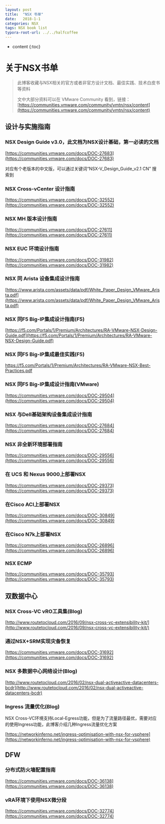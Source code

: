 ```yaml
---
layout: post
title:  "NSX 书单"
date:   2018-1-1
categories: NSX
tags: NSX book list
typora-root-url: ../../halfcoffee
---
```


* content
{:toc}
# 关于NSX书单

> 此博客收藏与NSX相关的官方或者非官方设计文档、最佳实践、技术白皮书等资料
>
> 文中大部分资料可以在 VMware Community 看到，链接：[https://communities.vmware.com/community/vmtn/nsx/content](https://communities.vmware.com/community/vmtn/nsx/content)



## 设计与实施指南

### NSX Design Guide v3.0，此文档为NSX设计基础，第一必读的文档

[https://communities.vmware.com/docs/DOC-27683](https://communities.vmware.com/docs/DOC-27683)

对应有个老版本的中文版，可以通过关键词“NSX-V_Design_Guide_v2.1 CN” 搜索到

### NSX Cross-vCenter 设计指南

[https://communities.vmware.com/docs/DOC-32552](https://communities.vmware.com/docs/DOC-32552)

### NSX MH 版本设计指南

[https://communities.vmware.com/docs/DOC-27611](https://communities.vmware.com/docs/DOC-27611)

### NSX  EUC 环境设计指南

[https://communities.vmware.com/docs/DOC-31982](https://communities.vmware.com/docs/DOC-31982)

### NSX 同 Arista 设备集成设计指南

[https://www.arista.com/assets/data/pdf/White_Paper_Design_VMware_Arista.pdf](https://www.arista.com/assets/data/pdf/White_Paper_Design_VMware_Arista.pdf)

### NSX 同F5 Big-IP集成设计指南(F5)

[https://f5.com/Portals/1/Premium/Architectures/RA-VMware-NSX-Design-Guide.pdf](https://f5.com/Portals/1/Premium/Architectures/RA-VMware-NSX-Design-Guide.pdf)

### NSX 同F5 Big-IP集成最佳实践(F5)

https://f5.com/Portals/1/Premium/Architectures/RA-VMware-NSX-Best-Practices.pdf

### NSX 同F5 Big-IP集成设计指南(VMware)

[https://communities.vmware.com/docs/DOC-29504](https://communities.vmware.com/docs/DOC-29504)

### NSX 与Dell基础架构设备集成设计指南

[https://communities.vmware.com/docs/DOC-27684](https://communities.vmware.com/docs/DOC-27684)

### NSX 非全新环境部署指南

[https://communities.vmware.com/docs/DOC-29556](https://communities.vmware.com/docs/DOC-29556)

### 在 UCS 和 Nexus 9000上部署NSX

 [https://communities.vmware.com/docs/DOC-29373](https://communities.vmware.com/docs/DOC-29373)

### 在Cisco ACI上部署NSX

[https://communities.vmware.com/docs/DOC-30849](https://communities.vmware.com/docs/DOC-30849)

### 在Cisco N7k上部署NSX

[https://communities.vmware.com/docs/DOC-26896](https://communities.vmware.com/docs/DOC-26896)



### NSX ECMP

[https://communities.vmware.com/docs/DOC-35793](https://communities.vmware.com/docs/DOC-35793)

## 双数据中心

### NSX Cross-VC vRO工具集(Blog)

[http://www.routetocloud.com/2016/09/nsx-cross-vc-extensibility-kit/](http://www.routetocloud.com/2016/09/nsx-cross-vc-extensibility-kit/)



### 通过NSX+SRM实现灾备恢复

[https://communities.vmware.com/docs/DOC-31692](https://communities.vmware.com/docs/DOC-31692)

### NSX 多数据中心网络设计(Blog)

[http://www.routetocloud.com/2016/02/nsx-dual-activeactive-datacenters-bcdr](http://www.routetocloud.com/2016/02/nsx-dual-activeactive-datacenters-bcdr)



### Ingress 流量优化(Blog)

NSX Cross-VC环境支持Local-Egress功能，但是为了流量路径最优，需要对应的使用Ingress功能，此博客介绍几种Ingress流量优化方案

[https://networkinferno.net/ingress-optimisation-with-nsx-for-vsphere](https://networkinferno.net/ingress-optimisation-with-nsx-for-vsphere)



## DFW

### 分布式防火墙配置指南

[https://communities.vmware.com/docs/DOC-36138](https://communities.vmware.com/docs/DOC-36138)



### vRA环境下使用NSX微分段

[https://communities.vmware.com/docs/DOC-32774](https://communities.vmware.com/docs/DOC-32774)

